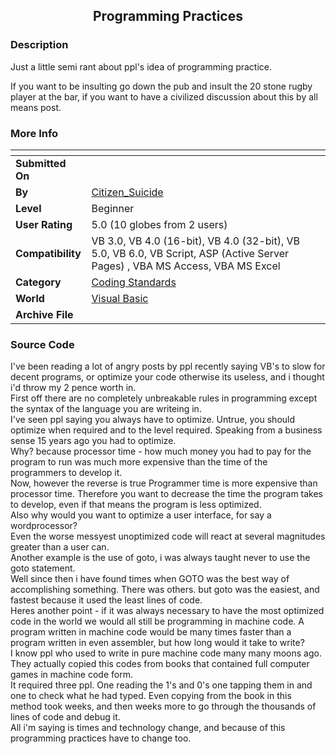 ﻿<div align="center">

## Programming Practices


</div>

### Description

Just a little semi rant about ppl's idea of programming practice.

If you want to be insulting go down the pub and insult the 20 stone rugby player at the bar, if you want to have a civilized discussion about this by all means post.
 
### More Info
 


<span>             |<span>
---                |---
**Submitted On**   |
**By**             |[Citizen\_Suicide](https://github.com/Planet-Source-Code/PSCIndex/blob/master/ByAuthor/citizen-suicide.md)
**Level**          |Beginner
**User Rating**    |5.0 (10 globes from 2 users)
**Compatibility**  |VB 3\.0, VB 4\.0 \(16\-bit\), VB 4\.0 \(32\-bit\), VB 5\.0, VB 6\.0, VB Script, ASP \(Active Server Pages\) , VBA MS Access, VBA MS Excel
**Category**       |[Coding Standards](https://github.com/Planet-Source-Code/PSCIndex/blob/master/ByCategory/coding-standards__1-43.md)
**World**          |[Visual Basic](https://github.com/Planet-Source-Code/PSCIndex/blob/master/ByWorld/visual-basic.md)
**Archive File**   |[](https://github.com/Planet-Source-Code/citizen-suicide-programming-practices__1-29170/archive/master.zip)





### Source Code

I've been reading a lot of angry posts by ppl recently saying VB's to slow for decent programs, or optimize your code otherwise its useless, and i thought i'd throw my 2 pence worth in.<BR>
First off there are no completely unbreakable rules in programming except the syntax of the language you are writeing in.<BR>
I've seen ppl saying you always have to optimize. Untrue, you should optimize when required and to the level required. Speaking from a business sense 15 years ago you had to optimize.<BR>
Why? because processor time - how much money you had to pay for the program to run was much more expensive than the time of the programmers to develop it.<BR>
Now, however the reverse is true Programmer time is more expensive than processor time. Therefore you want to decrease the time the program takes to develop, even if that means the program is less optimized.<BR>
Also why would you want to optimize a user interface, for say a wordprocessor?<BR>
Even the worse messyest unoptimized code will react at several magnitudes greater than a user can.<BR>
Another example is the use of goto, i was always taught never to use the goto statement.<BR>
Well since then i have found times when GOTO was the best way of accomplishing something. There was others. but goto was the easiest, and fastest because it used the least lines of code.<BR>
Heres another point - if it was always necessary to have the most optimized code in the world we would all still be programming in machine code. A program written in machine code would be many times faster than a program written in even assembler, but how long would it take to write?<BR>
I know ppl who used to write in pure machine code many many moons ago. They actually copied this codes from books that contained full computer games in machine code form.<BR>
It required three ppl. One reading the 1's and 0's one tapping them in and one to check what he had typed. Even copying from the book in this method took weeks, and then weeks more to go through the thousands of lines of code and debug it.<BR>
All i'm saying is times and technology change, and because of this programming practices have to change too.<BR>

